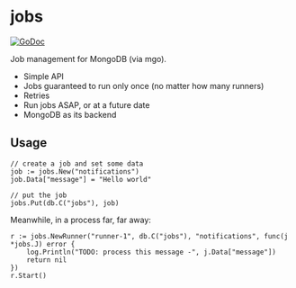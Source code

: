 # jobs

[![GoDoc](https://godoc.org/github.com/cheekybits/jobs?status.png)](http://godoc.org/github.com/cheekybits/jobs)

Job management for MongoDB (via mgo).

  * Simple API
  * Jobs guaranteed to run only once (no matter how many runners)
  * Retries
  * Run jobs ASAP, or at a future date
  * MongoDB as its backend

## Usage

```
// create a job and set some data
job := jobs.New("notifications")
job.Data["message"] = "Hello world"

// put the job
jobs.Put(db.C("jobs"), job)
```

Meanwhile, in a process far, far away:

```
r := jobs.NewRunner("runner-1", db.C("jobs"), "notifications", func(j *jobs.J) error {
	log.Println("TODO: process this message -", j.Data["message"])
	return nil
})
r.Start()
```
